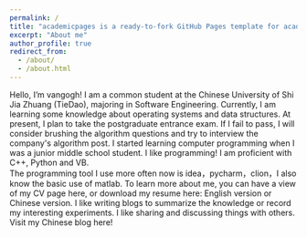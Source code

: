 ```yaml
---
permalink: /
title: "academicpages is a ready-to-fork GitHub Pages template for academic personal websites"
excerpt: "About me"
author_profile: true
redirect_from: 
  - /about/
  - /about.html
---
```


Hello, I’m vangogh! 
I am a common student at the Chinese University of Shi Jia Zhuang (TieDao), majoring in Software  Engineering. Currently, I am learning some knowledge about operating systems and data structures. At present, I plan to take the postgraduate entrance exam. If I fail to pass, I will consider brushing the algorithm questions and try to interview the company's algorithm post.
I started learning computer programming when I was a junior middle school student. I like programming! I am proficient with C++, Python and VB.  
The programming tool I use more often now is idea，pycharm，clion，I also know the basic use of matlab.
To learn more about me, you can have a view of my CV page here, or download my resume here: English version or Chinese version. 
I like writing blogs to summarize the knowledge or record my interesting experiments. I like sharing and discussing things with others. Visit my Chinese blog here!
